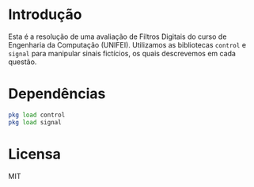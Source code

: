 # Introdução

Esta é a resolução de uma avaliação de Filtros Digitais do curso de Engenharia da Computação (UNIFEI).
Utilizamos as bibliotecas `control` e `signal` para manipular sinais fictícios, os quais descrevemos em cada questão.

# Dependências

```octave
pkg load control
pkg load signal
```

# Licensa
MIT
